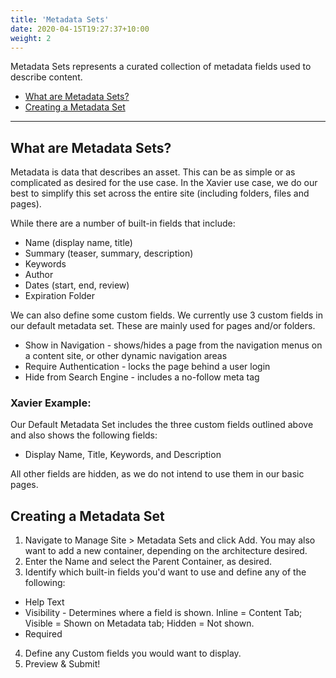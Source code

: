 ```yaml
---
title: 'Metadata Sets'
date: 2020-04-15T19:27:37+10:00
weight: 2
---
```


Metadata Sets represents a curated collection of metadata fields used to describe content.

<!--more-->

- [What are Metadata Sets?](#what-are-metadata-sets)
- [Creating a Metadata Set](#creating-a-metadata-set)

---

## What are Metadata Sets?

Metadata is data that describes an asset. This can be as simple or as complicated as 
desired for the use case. In the Xavier use case, we do our best to simplify this set
across the entire site (including folders, files and pages). 

While there are a number of built-in fields that include: 

- Name (display name, title) 
- Summary (teaser, summary, description)
- Keywords
- Author
- Dates (start, end, review)
- Expiration Folder

We can also define some custom fields. We currently use 3 custom fields in our
default metadata set. These are mainly used for pages and/or folders.

- Show in Navigation - shows/hides a page from the navigation menus on a content site, or other dynamic navigation areas
- Require Authentication - locks the page behind a user login
- Hide from Search Engine - includes a no-follow meta tag

### Xavier Example:

Our Default Metadata Set includes the three custom fields outlined above and also shows the following fields:

- Display Name, Title, Keywords, and Description

All other fields are hidden, as we do not intend to use them in our basic pages.

## Creating a Metadata Set

1. Navigate to Manage Site > Metadata Sets and click Add. You may also want to add a new
container, depending on the architecture desired.
2. Enter the Name and select the Parent Container, as desired.
3. Identify which built-in fields you'd want to use and define any of the following:
  - Help Text
  - Visibility - Determines where a field is shown. Inline = Content Tab; Visible = Shown on Metadata tab; Hidden = Not shown.
  - Required
4. Define any Custom fields you would want to display.
5. Preview & Submit!